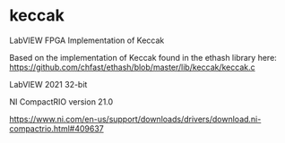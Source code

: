 # keccak
LabVIEW FPGA Implementation of Keccak

Based on the implementation of Keccak found in the ethash library here:
https://github.com/chfast/ethash/blob/master/lib/keccak/keccak.c


LabVIEW 2021 32-bit

NI CompactRIO version 21.0

https://www.ni.com/en-us/support/downloads/drivers/download.ni-compactrio.html#409637